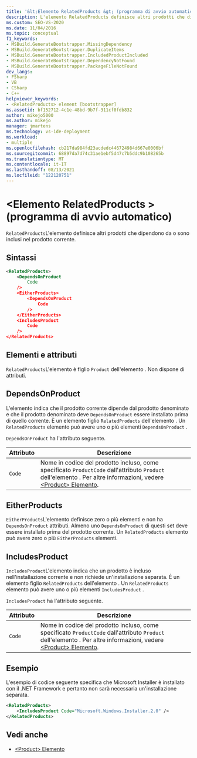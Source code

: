 ```yaml
---
title: '&lt;Elemento RelatedProducts &gt; (programma di avvio automatico) | Microsoft Docs'
description: L'elemento RelatedProducts definisce altri prodotti che dipendono o sono inclusi nel prodotto corrente.
ms.custom: SEO-VS-2020
ms.date: 11/04/2016
ms.topic: conceptual
f1_keywords:
- MSBuild.GenerateBootstrapper.MissingDependency
- MSBuild.GenerateBootstrapper.DuplicateItems
- MSBuild.GenerateBootstrapper.IncludedProductIncluded
- MSBuild.GenerateBootstrapper.DependencyNotFound
- MSBuild.GenerateBootstrapper.PackageFileNotFound
dev_langs:
- FSharp
- VB
- CSharp
- C++
helpviewer_keywords:
- <RelatedProducts> element [bootstrapper]
ms.assetid: bf152712-4c1e-48bd-9b7f-311cf0fdb832
author: mikejo5000
ms.author: mikejo
manager: jmartens
ms.technology: vs-ide-deployment
ms.workload:
- multiple
ms.openlocfilehash: cb217da984fd23acdedc446724984d667e0006bf
ms.sourcegitcommit: 68897da7d74c31ae1ebf5d47c7b5ddc9b108265b
ms.translationtype: MT
ms.contentlocale: it-IT
ms.lasthandoff: 08/13/2021
ms.locfileid: "122120751"
---
```

# <a name="ltrelatedproductsgt-element-bootstrapper"></a>&lt;Elemento RelatedProducts &gt; (programma di avvio automatico)
`RelatedProducts`L'elemento definisce altri prodotti che dipendono da o sono inclusi nel prodotto corrente.

## <a name="syntax"></a>Sintassi

```xml
<RelatedProducts>
    <DependsOnProduct
        Code
    />
    <EitherProducts>
        <DependsOnProduct
            Code
        />
    </EitherProducts>
    <IncludesProduct
        Code
    />
</RelatedProducts>
```

## <a name="elements-and-attributes"></a>Elementi e attributi
 `RelatedProducts`L'elemento è figlio `Product` dell'elemento . Non dispone di attributi.

## <a name="dependsonproduct"></a>DependsOnProduct
 L'elemento indica che il prodotto corrente dipende dal prodotto denominato e che il prodotto denominato deve `DependsOnProduct` essere installato prima di quello corrente. È un elemento figlio `RelatedProducts` dell'elemento . Un `RelatedProducts` elemento può avere uno o più elementi `DependsOnProduct` .

 `DependsOnProduct` ha l'attributo seguente.

|Attributo|Descrizione|
|---------------|-----------------|
|`Code`|Nome in codice del prodotto incluso, come specificato `ProductCode` dall'attributo `Product` dell'elemento . Per altre informazioni, vedere [ \<Product> Elemento](../deployment/product-element-bootstrapper.md).|

## <a name="eitherproducts"></a>EitherProducts
 `EitherProducts`L'elemento definisce zero o più elementi e non ha `DependsOnProduct` attributi. Almeno uno `DependsOnProduct` di questi set deve essere installato prima del prodotto corrente. Un `RelatedProducts` elemento può avere zero o più `EitherProducts` elementi.

## <a name="includesproduct"></a>IncludesProduct
 `IncludesProduct`L'elemento indica che un prodotto è incluso nell'installazione corrente e non richiede un'installazione separata. È un elemento figlio `RelatedProducts` dell'elemento . Un `RelatedProducts` elemento può avere uno o più elementi `IncludesProduct` .

 `IncludesProduct` ha l'attributo seguente.

|Attributo|Descrizione|
|---------------|-----------------|
|`Code`|Nome in codice del prodotto incluso, come specificato `ProductCode` dall'attributo `Product` dell'elemento . Per altre informazioni, vedere [ \<Product> Elemento](../deployment/product-element-bootstrapper.md).|

## <a name="example"></a>Esempio
 L'esempio di codice seguente specifica che Microsoft Installer è installato con il .NET Framework e pertanto non sarà necessaria un'installazione separata.

```xml
<RelatedProducts>
    <IncludesProduct Code="Microsoft.Windows.Installer.2.0" />
</RelatedProducts>
```

## <a name="see-also"></a>Vedi anche
- [\<Product> Elemento](../deployment/product-element-bootstrapper.md)